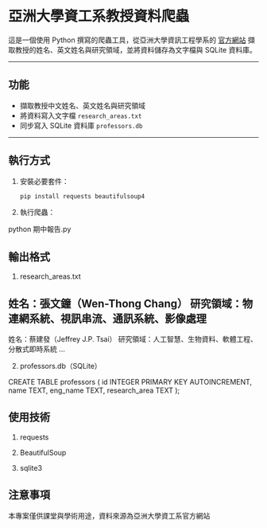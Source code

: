 # 亞洲大學資工系教授資料爬蟲

這是一個使用 Python 撰寫的爬蟲工具，從亞洲大學資訊工程學系的 [官方網站](https://csie.asia.edu.tw/zh_tw/TeacherIntroduction/Full_time_faculty) 擷取教授的姓名、英文姓名與研究領域，並將資料儲存為文字檔與 SQLite 資料庫。

---

## 功能

- 擷取教授中文姓名、英文姓名與研究領域
- 將資料寫入文字檔 `research_areas.txt`
- 同步寫入 SQLite 資料庫 `professors.db`

---

## 執行方式

1. 安裝必要套件：

   ```bash
   pip install requests beautifulsoup4
2. 執行爬蟲：

python 期中報告.py

## 輸出格式

1. research_areas.txt

姓名：張文鐘（Wen-Thong Chang）
研究領域：物連網系統、視訊串流、通訊系統、影像處理
---
姓名：蔡建發（Jeffrey J.P. Tsai）
研究領域：人工智慧、生物資料、軟體工程、分散式即時系統
...

2. professors.db（SQLite）

CREATE TABLE professors (
    id INTEGER PRIMARY KEY AUTOINCREMENT,
    name TEXT,
    eng_name TEXT,
    research_area TEXT
);

## 使用技術

1. requests

2. BeautifulSoup

3. sqlite3

## 注意事項

本專案僅供課堂與學術用途，資料來源為亞洲大學資工系官方網站

